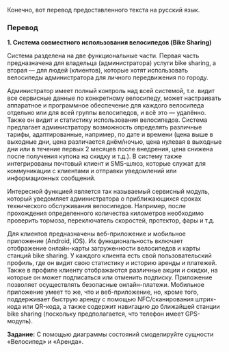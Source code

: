 Конечно, вот перевод предоставленного текста на русский язык.

### Перевод

**1. Система совместного использования велосипедов (Bike Sharing)**

Система разделена на две функциональные части. Первая часть предназначена для владельца (администратора) услуги bike sharing, а вторая — для людей (клиентов), которые хотят использовать велосипеды администратора для личного передвижения по городу.

Администратор имеет полный контроль над всей системой, т.е. видит все сервисные данные по конкретному велосипеду, может настраивать аппаратное и программное обеспечение для каждого велосипеда отдельно или для всей группы велосипедов, и всё это — удалённо. Также он видит и статистику использования велосипедов. Система предлагает администратору возможность определять различные тарифы, адаптированные, например, по дате и времени (цена выше в выходные дни, цена различается днём/ночью, цена нулевая в выходные дни или в течение первых 2 месяцев после внедрения, цена снижена после получения купона на скидку и т.д.). В систему также интегрированы почтовый клиент и SMS-шлюз, которые служат для коммуникации с клиентами и отправки уведомлений или информационных сообщений.

Интересной функцией является так называемый сервисный модуль, который уведомляет администратора о приближающихся сроках технического обслуживания велосипедов. Например, после прохождения определенного количества километров необходимо проверить тормоза, переключатель скоростей, протектор, фары и т.д.

Для клиентов предназначены веб-приложение и мобильное приложение (Android, iOS). Их функциональность включает отображение онлайн-карты загруженности велосипедов и карты станций bike sharing. У каждого клиента есть свой пользовательский профиль, где он видит свою статистику и историю аренды и платежей. Также в профиле клиенту отображаются различные акции и скидки, на которые он может подписаться или отменить подписку. Приложение позволяет осуществлять безопасные онлайн-платежи. Мобильное приложение умеет то же, что и веб-приложение, но, кроме того, поддерживает быструю аренду с помощью NFC/сканирования штрих-кода или QR-кода, а также содержит навигацию до ближайшей станции bike sharing (поскольку предполагается, что телефон имеет GPS-модуль).

**Задание:**
С помощью диаграммы состояний смоделируйте сущности «Велосипед» и «Аренда».
